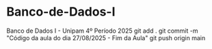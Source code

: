 # Banco-de-Dados-I
Banco de Dados I - Unipam 4º Período 2025
git add .
git commit -m "Código da aula do dia 27/08/2025 - Fim da Aula"
git push origin main
